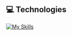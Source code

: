
## 💻 Technologies
[![My Skills](https://skillicons.dev/icons?i=kubernetes,terraform,python,docker,ansible,aws,django,spring,js,java)](https://skillicons.dev)




